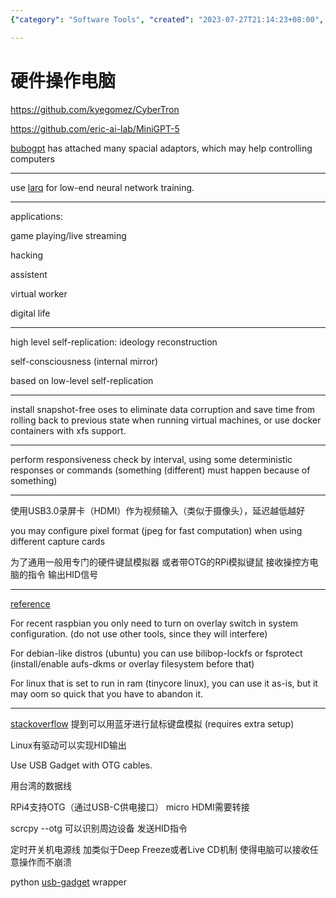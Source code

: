 ```yaml
---
{"category": "Software Tools", "created": "2023-07-27T21:14:23+08:00", "date": "2023-07-27 21:14:23", "description": "This article explores the process of controlling computers using hardware operations and software tools. It covers various applications and methods, such as CyberTron, Larq, USB Gadget with OTG cables, Taiwan data cables, scrcpy, HID instructions, power management, Deep Freeze or Live CD mechanisms, and Python wrappers for usb-gadget.", "modified": "2023-10-18T17:38:20+08:00", "tags": ["computer control", "hardware operations", "software tools", "CyberTron", "Larq", "USB Gadget", "OTG cables"], "title": "Controlling Computers With Hardware Operations And Software Tools: A Comprehensive Guide"}

---
```


# 硬件操作电脑

https://github.com/kyegomez/CyberTron

https://github.com/eric-ai-lab/MiniGPT-5

[bubogpt](https://bubo-gpt.github.io/) has attached many spacial adaptors, which may help controlling computers

----

use [larq](https://github.com/larq/larq) for low-end neural network training.

----

applications:

game playing/live streaming

hacking

assistent

virtual worker

digital life

----

high level self-replication: ideology reconstruction

self-consciousness (internal mirror)

based on low-level self-replication

----

install snapshot-free oses to eliminate data corruption and save time from rolling back to previous state when running virtual machines, or use docker containers with xfs support.

----

perform responsiveness check by interval, using some deterministic responses or commands (something (different) must happen because of something)

----

使用USB3.0录屏卡（HDMI）作为视频输入（类似于摄像头），延迟越低越好

you may configure pixel format (jpeg for fast computation) when using different capture cards

为了通用一般用专门的硬件键鼠模拟器 或者带OTG的RPi模拟键鼠 接收操控方电脑的指令 输出HID信号

----

[reference](https://raspberrypi.stackexchange.com/questions/7101/raspberry-pi-live-boot-or-read-only-distro)

For recent raspbian you only need to turn on overlay switch in system configuration. (do not use other tools, since they will interfere)

For debian-like distros (ubuntu) you can use bilibop-lockfs or fsprotect (install/enable aufs-dkms or overlay filesystem before that)

For linux that is set to run in ram (tinycore linux), you can use it as-is, but it may oom so quick that you have to abandon it.

----

[stackoverflow](https://superuser.com/questions/1128365/simulate-usb-keyboard-from-machine#) 提到可以用蓝牙进行鼠标键盘模拟 (requires extra setup)

Linux有驱动可以实现HID输出

Use USB Gadget with OTG cables.

用台湾的数据线

RPi4支持OTG（通过USB-C供电接口） micro HDMI需要转接

scrcpy --otg 可以识别周边设备 发送HID指令

定时开关机电源线 加类似于Deep Freeze或者Live CD机制 使得电脑可以接收任意操作而不崩溃

python [usb-gadget](https://pypi.org/project/usb-gadget/) wrapper
